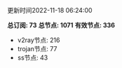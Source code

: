 更新时间2022-11-18 06:24:00

**总订阅: 73**
**总节点: 1071**
**有效节点: 336**
- v2ray节点: 216
- trojan节点: 77
- ss节点: 43
